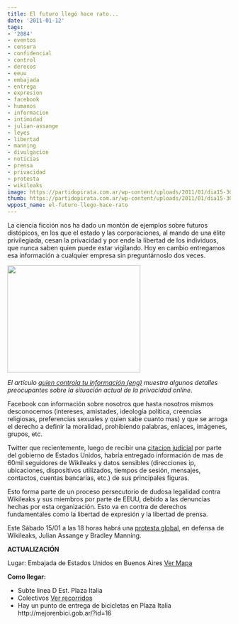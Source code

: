 ```yaml
---
title: El futuro llegó hace rato...
date: '2011-01-12'
tags:
- '2084'
- eventos
- censura
- confidencial
- control
- derecos
- eeuu
- embajada
- entrega
- expresion
- facebook
- humanos
- informacion
- intimidad
- julian-assange
- leyes
- libertad
- manning
- divulgacion
- noticias
- prensa
- privacidad
- protesta
- wikileaks
image: https://partidopirata.com.ar/wp-content/uploads/2011/01/dia15-300x135.png
thumb: https://partidopirata.com.ar/wp-content/uploads/2011/01/dia15-300x135.png
wppost_name: el-futuro-llego-hace-rato
---
```


La ciencia ficción nos ha dado un montón de ejemplos sobre futuros distópicos, en los que el estado y las corporaciones, al mando de una élite privilegiada, cesan la privacidad y por ende la libertad de los individuos, que nunca saben quien puede estar vigilando. Hoy en cambio entregamos esa información a cualquier empresa sin preguntárnoslo dos veces.

<a href="https://partidopirata.com.ar/wp-content/uploads/2011/01/google-2084.jpg"><img src="https://partidopirata.com.ar/wp-content/uploads/2011/01/google-2084-300x242.jpg" alt="" title="google 2084" width="300" height="242" class="size-medium wp-image-447" /></a>


<em>El artículo <a href="http://blog.brokep.com/2011/01/08/who-controls-your-data/">quien controla tu información (eng)</a> muestra algunos detalles preocupantes sobre la situación actual de la privacidad online.</em>

Facebook con información sobre nosotros que hasta nosotros mismos desconocemos (intereses, amistades, ideología política, creencias religiosas, preferencias sexuales y quien sabe cuanto mas) y que se arroga el derecho a definir la moralidad, prohibiendo palabras, enlaces, imágenes, grupos, etc. 

Twitter que recientemente, luego de recibir una <a href="http://www.slargentina.com/wp-content/uploads/2011/01/subpoena.pdf">citacion judicial</a> por parte del gobierno de Estados Unidos, habría entregado información de mas de 60mil seguidores de Wikileaks y datos sensibles (direcciones ip, ubicaciones, dispositivos utilizados, tiempos de sesión, mensajes, contactos, cuentas bancarias, etc.) de sus principales figuras.

Esto forma parte de un proceso persecutorio de dudosa legalidad contra Wikileaks y sus miembros por parte de EEUU, debido a las denuncias hechas por esta organización. Esto va en contra de derechos fundamentales como la libertad de expresión y la libertad de prensa.

Este Sábado 15/01 a las 18 horas habrá una <a href="http://freewikileaks.eu/">protesta global</a>,  en defensa de Wikileaks, Julian Assange y Bradley Manning. 

<strong>ACTUALIZACIÓN</strong>

Lugar: Embajada de Estados Unidos en Buenos Aires
<a href="http://maps.google.com/maps?f=q&source=s_q&hl=es&geocode=&q=Embajada+de+Estados+Unidos,+Ciudad+Aut%C3%B3noma+de+Buenos+Aires,+Argentina&sll=-34.574253,-58.41877&sspn=0.027209,0.055747&ie=UTF8&hq=Consulado+de+Estados+Unidos&hnear=Consulado+de+Estados+Unidos+-+Palermo,+Ciudad+Aut%C3%B3noma+de+Buenos+Aires,+Argentina&ll=-34.575092,-58.418319&spn=0.006581,0.013937&t=h&z=17" target="_blank">Ver Mapa</a>

<strong>Como llegar:</strong>

<ul>
	<li>Subte linea D Est. Plaza Italia</li>
	<li>Colectivos <a href="http://www.xcolectivo.com.ar/colectivo/italia.html" target="_blank">Ver recorridos</a></li>
	<li>Hay un punto de entrega de bicicletas en Plaza Italia http://mejorenbici.gob.ar/?id=16</li>
</ul>



